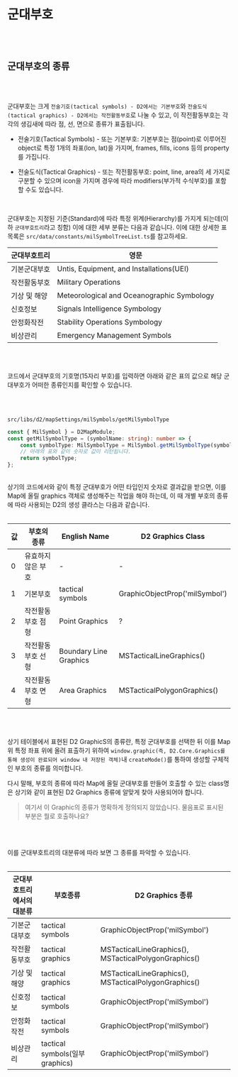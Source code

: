 # 군대부호

<br>
<br>

## 군대부호의 종류

<br>
<br>

군대부호는 크게 `전술기호(tactical symbols) - D2에서는 기본부호`와 `전술도식(tactical graphics) - D2에서는 작전활동부호`로 나눌 수 있고, 이 작전활동부호는 각각의 생김새에 따라 점, 선, 면으로 종류가 표출됩니다.

- 전술기호(Tactical Symbols) - 또는 기본부호:
  기본부호는 점(point)로 이루어진 object로 특정 1개의 좌표(lon, lat)을 가지며, frames, fills, icons 등의 property를 가집니다.

- 전술도식(Tactical Graphics) - 또는 작전활동부호:
  point, line, area의 세 가지로 구분할 수 있으며 icon을 가지며 경우에 따라 modifiers(부가적 수식부호)를 포함할 수도 있습니다.

<br>

군대부호는 지정된 기준(Standard)에 따라 특정 위계(Hierarchy)를 가지게 되는데(이하 `군대부호트리`라고 칭함) 이에 대한 세부 분류는 다음과 같습니다.
이에 대한 상세한 표 목록은 `src/data/constants/milSymbolTreeList.ts`를 참고하세요.

| 군대부호트리 | 영문                                       |
| ------------ | ------------------------------------------ |
| 기본군대부호 | Untis, Equipment, and Installations(UEI)   |
| 작전활동부호 | Military Operations                        |
| 기상 및 해양 | Meteorological and Oceanographic Symbology |
| 신호정보     | Signals Intelligence Symbology             |
| 안정화작전   | Stability Operations Symbology             |
| 비상관리     | Emergency Management Symbols               |

<br>
<br>

코드에서 군대부호의 기호명(15자리 부호)를 입력하면 아래와 같은 표의 값으로 해당 군대부호가 어떠한 종류인지를 확인할 수 있습니다.

<br>
<br>

`src/libs/d2/mapSettings/milSymbols/getMilSymbolType`

```typescript
const { MilSymbol } = D2MapModule;
const getMilSymbolType = (symbolName: string): number => {
	const symbolType: MilSymbolType = MilSymbol.getMilSymbolType(symbolName);
	// 아래의 표와 같이 숫자로 값이 리턴됩니다.
	return symbolType;
};
```

<br>
상기의 코드에서와 같이 특정 군대부호가 어떤 타입인지 숫자로 결과값을 받으면, 이를 Map에 올릴 graphics 객체로 생성해주는 작업을 해야 하는데, 이 때 개별 부호의 종류에 따라 사용되는 D2의 생성 클라스는 다음과 같습니다.
<br>
<br>

| 값  | 부호의 종류        | English Name           | D2 Graphics Class              |
| --- | ------------------ | ---------------------- | ------------------------------ |
| 0   | 유효하지 않은 부호 | -                      | -                              |
| 1   | 기본부호           | tactical symbols       | GraphicObjectProp('milSymbol') |
| 2   | 작전활동부호 점형  | Point Graphics         | ?                              |
| 3   | 작전활동부호 선형  | Boundary Line Graphics | MSTacticalLineGraphics()       |
| 4   | 작전활동부호 면형  | Area Graphics          | MSTacticalPolygonGraphics()    |

<br>
<br>

상기 테이블에서 표현된 D2 GraphicS의 종류란, 특정 군대부호를 선택한 뒤 이를 Map위 특정 좌표 위에 올려 표출하기 위하여 `window.graphic(즉, D2.Core.Graphics를 통해 생성이 완료되어 window 내 저장된 객체)`내 `createMode()`를 통하여 생성할 구체적인 부호의 종류를 의미합니다.

다시 말해, 부호의 종류에 따라 Map에 올릴 군대부호를 만들어 호출할 수 있는 class명은 상기와 같이 표현된 D2 Graphics 종류에 알맞게 찾아 사용되어야 합니다.

> 여기서 이 Graphic의 종류가 명확하게 정의되지 않았습니다. 물음표로 표시된 부분은 뭘로 호출하나요?

<br>
<br>

이를 군대부호트리의 대분류에 따라 보면 그 종류를 파악할 수 있습니다.  
<br>

| 군대부호트리에서의 대분류 | 부호종류                        | D2 Graphics 종류                                      |
| ------------------------- | ------------------------------- | ----------------------------------------------------- |
| 기본군대부호              | tactical symbols                | GraphicObjectProp('milSymbol')                        |
| 작전활동부호              | tactical graphics               | MSTacticalLineGraphics(), MSTacticalPolygonGraphics() |
| 기상 및 해양              | tactical graphics               | MSTacticalLineGraphics(), MSTacticalPolygonGraphics() |
| 신호정보                  | tactical symbols                | GraphicObjectProp('milSymbol')                        |
| 안정화작전                | tactical symbols                | GraphicObjectProp('milSymbol')                        |
| 비상관리                  | tactical symbols(일부 graphics) | GraphicObjectProp('milSymbol')                        |
